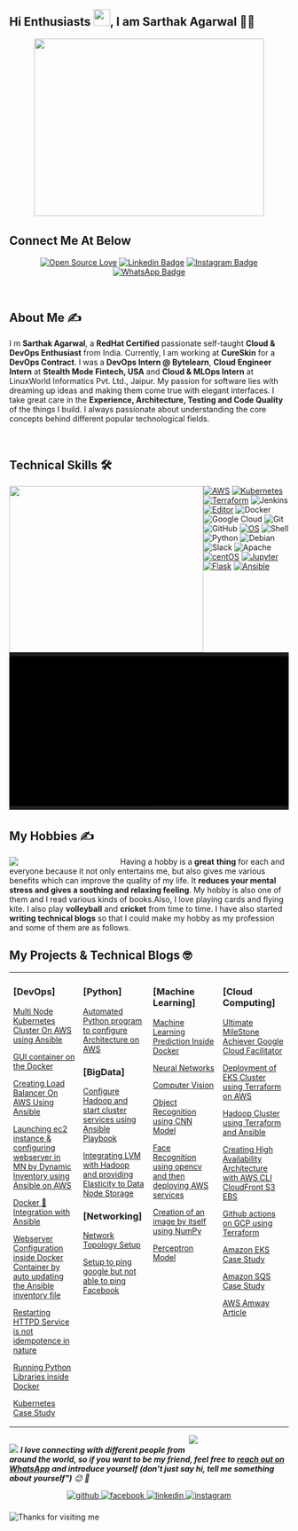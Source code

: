 ## Hi Enthusiasts <img src="https://github.com/TheDudeThatCode/TheDudeThatCode/blob/master/Assets/Hi.gif" width="30px" height="30px">, I am Sarthak Agarwal 👨‍🎓

<!--Header-->

<p align="center">
  <img src="https://img.etimg.com/thumb/msid-84146056,width-1200,height-900,imgsize-638053,resizemode-8,quality-100/20210706_developer-economy_01.jpg" width="414" height="320" />
</p>

## Connect Me At Below
  <!--social media icon-->
<div align="center">
 
 
 
 
[![Open Source Love](https://badges.frapsoft.com/os/v2/open-source.svg?v=103)](https://github.com/Sarthak-Agarwal1410)
[![Linkedin Badge](https://img.shields.io/badge/-Sarthak%20Agarwal-blue?style=social&logo=Linkedin&logoColor=blue&link=https://www.linkedin.com/in/sarthak-agarwal-0476331b1/)](https://www.linkedin.com/in/sarthak-agarwal-0476331b1/)
[![Instagram Badge](https://img.shields.io/badge/-Sarthak%20Agarwal-blue?style=social&logo=Instagram&link=https://www.instagram.com/sarthak_ag.1410/?hl=en/)](https://www.instagram.com/sarthak_ag.1410/?hl=en/)
[![WhatsApp Badge](https://img.shields.io/badge/-Sarthak%20Agarwal-green?style=social&logo=WhatsApp&logoColor=green&link=https://wa.me/918630036581)](https://wa.me/918630036581)



</div>  

</br>


<!--About Me-->
<div>
 <p>
 
</p>
  


## About Me ✍
 
 I m <b> Sarthak Agarwal</b>, a <b>RedHat Certified</b> passionate self-taught <b>Cloud & DevOps Enthusiast</b> from India. Currently, I am working at <b>CureSkin</b> for a <b>DevOps Contract</b>. I was a <b>DevOps Intern @ Bytelearn</b>,  <b>Cloud Engineer Intern</b> at  <b>Stealth Mode Fintech, USA</b> and <b>Cloud & MLOps Intern</b> at LinuxWorld Informatics Pvt. Ltd., Jaipur. My passion for software lies with dreaming up ideas and making them come true with elegant interfaces. I take great care in the <b>Experience, Architecture, Testing and Code Quality</b> of the things I build. I always passionate about understanding the core concepts behind different popular technological fields. 


</div>
<br>
<!--technical skill-->

## Technical Skills 🛠 

<img align='left' src='https://media.giphy.com/media/SWoSkN6DxTszqIKEqv/giphy.gif' width="350" height= "300">

[![AWS](https://img.shields.io/badge/AWS-FF9900?style=flat-square&logo=amazon-aws&logoColor=white)](https://github.com/br3ndonland/awsdev)
[![Kubernetes](https://img.shields.io/badge/-Kubernetes-326CE5?style=flat-square&logo=Kubernetes&logoColor=ffffff)](https://kubernetes.io/)
[![Terraform](https://img.shields.io/badge/Terraform-623ce4?style=flat-square&logo=terraform&logoColor=white)](https://www.terraform.io/)
![Jenkins](https://img.shields.io/badge/-Jenkins-FCA121?style=flat-square&logo=Jenkins)
[![Editor](https://img.shields.io/badge/Editor-VSCode-blue?style=flat-square&logo=visual-studio-code&logoColor=white)](https://code.visualstudio.com/)
![Docker](https://img.shields.io/badge/-Docker-black?style=flat-square&logo=docker)
![Google Cloud](https://img.shields.io/badge/Google%20Cloud-black?style=flat-square&logo=google-cloud)
![Git](https://img.shields.io/badge/-Git-black?style=flat-square&logo=git)
![GitHub](https://img.shields.io/badge/-GitHub-181717?style=flat-square&logo=github)
[![OS](https://img.shields.io/badge/OS-Linux-informational?style=flat-square&logo=linux&logoColor=white)](https://en.wikipedia.org/wiki/Linux)
 ![Shell](https://img.shields.io/badge/-Shell-blasck?style=plastic&logo=Shell)
![Python](https://img.shields.io/badge/-Python-black?style=flat-square&logo=Python)
 ![Debian](https://img.shields.io/badge/-Debian-A80030?style=flat-square&logo=Debian&logoColor=white)
 ![Slack](https://img.shields.io/badge/-Slack-E01563?style=flat-square&logo=Slack&logoColor=white)
 ![Apache](https://img.shields.io/badge/-Apache-D22128?style=flat-square&logo=Apache&logoColor=white)
 [![centOS](https://img.shields.io/badge/CentOS-7.0-blue?style=flat-square&logo=CentOS&logoColor=262577)](https://www.centos.org/)
 [![Jupyter](https://img.shields.io/badge/Jupyter%20Notebook-Jupyter-orange?style=for-the-badge&logo=Jupyter)](https://jupyter.org/try)
 [![Flask](https://img.shields.io/badge/-Flask-000000?style=flat-square&logo=Flask&logoColor=ffffff)](https://flask.palletsprojects.com/)
 [![Ansible](https://img.shields.io/badge/-Ansible-326CE5?style=flat-square&logo=ansible&logoColor=000000)](https://ansible.io/)

<p align="center">
  <img src="https://github.com/amit17133129/amit17133129/blob/main/MySkills.gif?raw=true"/>
</p>
 <!--My Hobbies-->
 
 

## My Hobbies ✍

<img align='left' src='https://octodex.github.com/images/hula_loop_octodex03.gif' width='200'>
 
Having a hobby is a <b>great</b> <b>thing</b> for each and everyone because it not only entertains me,
but also gives me various benefits which can improve the quality of my life. It <b>reduces your mental stress and gives a soothing and relaxing feeling</b>. My hobby is also one of them and I read various kinds of books.Also, I love playing cards and flying kite. I also play <b>volleyball</b> and <b>cricket</b> from time to time. I have also started <b>writing technical blogs</b> so that I could make my hobby as my profession and some of them are as follows.
##
##

<!--BLOG Process-->
## My Projects & Technical Blogs 🤓

<table><tr><td valign="top" width="25%">

### [DevOps]
<!-- recent_releases starts -->

[Multi Node Kubernetes Cluster On AWS using Ansible](https://www.linkedin.com/posts/sarthak-agarwal-0476331b1_connetions-vimaldaga-righteducation-activity-6850406720590626816-MhGI)

[GUI container on the Docker](https://www.linkedin.com/posts/sarthak-agarwal-0476331b1_connetions-vimaldaga-righteducation-activity-6805471904711884801-m3LE)

[Creating Load Balancer On AWS Using Ansible](https://www.linkedin.com/posts/sarthak-agarwal-0476331b1_connetions-vimaldaga-righteducation-activity-6790688268057931776-6zWM)

[Launching ec2 instance & configuring webserver in MN by Dynamic Inventory using Ansible on AWS](https://www.linkedin.com/posts/sarthak-agarwal-0476331b1_connections-ansible-awsdevops-activity-6788200078134788096-F6Qb)

[Docker 🐳 Integration with Ansible](https://www.linkedin.com/posts/sarthak-agarwal-0476331b1_integration-of-docker-and-ansible-activity-6785885035280003072-68w9)

[Webserver Configuration inside Docker Container by auto updating the Ansible inventory file](https://www.linkedin.com/posts/sarthak-agarwal-0476331b1_connetions-vimaldaga-righteducation-activity-6789932452480733184-m66r)
  
[Restarting HTTPD Service is not idempotence in nature](https://www.linkedin.com/posts/sarthak-agarwal-0476331b1_connections-ansible-worldrecordholder-activity-6786732270830014464-UZMx)
  
[Running Python Libraries inside Docker](https://sarthakagarwal-9711.medium.com/firstly-we-launch-a-docker-container-centos-inside-our-base-operating-system-and-then-we-run-the-e9e6a2015769)
  
[Kubernetes Case Study](https://sarthakagarwal-9711.medium.com/kubernetes-and-its-case-study-with-spotify-5a1ed145487e)

</td><td valign="top" width="25%"> 
 
### [Python]
  
[Automated Python program to configure Architecture on AWS](https://sarthakagarwal-9711.medium.com/arth-task-8-e61ae5b03bde)
  
### [BigData]
<!-- recent_releases starts -->
 [Configure Hadoop and start cluster services using Ansible Playbook](https://www.linkedin.com/posts/sarthak-agarwal-0476331b1_connections-hadoop-ansible-activity-6786384833598775296-Kge1)
  
  [Integrating LVM with Hadoop and providing Elasticity to Data Node Storage](https://www.linkedin.com/posts/sarthak-agarwal-0476331b1_arth-task-71a-activity-6776908569607471104-e9OC)
 
### [Networking]
  
[Network Topology Setup](https://www.linkedin.com/posts/sarthak-agarwal-0476331b1_connections-vimaldaga-righteducation-activity-6788641109674344449-d7IM)
  
[Setup to ping google but not able to ping Facebook](https://www.linkedin.com/posts/sarthak-agarwal-0476331b1_folks-vimaldaga-righteducation-activity-6785651411897081856-78kj)
</td><td valign="top" width="25%"> 

### [Machine Learning]
<!-- blog starts -->

[Machine Learning Prediction Inside Docker](https://www.linkedin.com/posts/sarthak-agarwal-0476331b1_enthusiasts-docker-dockerhub-activity-6804512879157506048-Stae)

[Neural Networks ](https://sarthakagarwal-9711.medium.com/neural-networks-846883f249d1)

[Computer Vision](https://www.linkedin.com/posts/sarthak-agarwal-0476331b1_connetions-vimaldaga-righteducation-activity-6810986530300035072-4rNw)

[Object Recognition using CNN Model](https://github.com/Sarthak-Agarwal1410/Object_Recognition_using_CNN_Model.git)
  
[Face Recognition using opencv and then deploying AWS services](https://github.com/Sarthak-Agarwal1410/Face_Recognition_AWS_EC2_EBS.git)
  
[Creation of an image by itself using NumPy](https://github.com/Sarthak-Agarwal1410/Create-image-by-yourself-Using-Python-Code.git)
  
[Perceptron Model](https://github.com/Sarthak-Agarwal1410/Perceptron-Data-Learning.git)
  
</td><td valign="top" width="25%">

### [Cloud Computing]
<!-- tils starts -->
  
[Ultimate MileStone Achiever Google Cloud Facilitator](https://www.cloudskillsboost.google/public_profiles/f9a7e00c-4161-4e4e-ab72-edd790807729)

[Deployment of EKS Cluster using Terraform on AWS](https://github.com/Sarthak-Agarwal1410/eks-aws-tf.git)  
  
[Hadoop Cluster using Terraform and Ansible](https://github.com/Sarthak-Agarwal1410/Hadoop-Cluster-using-Terraform-and-ansible.git)
  
[Creating High Availability Architecture with AWS CLI CloudFront S3 EBS](https://sarthakagarwal-9711.medium.com/aws-cli-task-5c0011cf7236)

[Github actions on GCP using Terraform](https://github.com/Sarthak-Agarwal1410/github-actions-gcp-using-terraform.git) 

[Amazon EKS Case Study](https://sarthakagarwal-9711.medium.com/azure-kubernetes-dcb2d70980d4)
  
[Amazon SQS Case Study](https://sarthakagarwal-9711.medium.com/the-use-cases-solved-by-amazon-sqs-its-case-study-6322d048a062)
  
[AWS Amway Article](https://sarthakagarwal-9711.medium.com/amway-case-study-8f76c52c2819)
</td></tr></table> </b>

<!--footer-->

<img align='right' src="https://media.giphy.com/media/M9gbBd9nbDrOTu1Mqx/giphy.gif" width="180">

##
<img src="https://media.giphy.com/media/LnQjpWaON8nhr21vNW/giphy.gif" width="60"> <em><b>I love connecting with different people from around the world, so if you want to be my friend, feel free to [reach out on WhatsApp](https://wa.me/+918630036581) and introduce yourself (don’t just say hi, tell me something about yourself")</b> 😊 💜</em>


<div align="center">
<a href="https://github.com/Sarthak-Agarwal1410" target="_blank">
<img src=https://img.shields.io/badge/github-%2324292e.svg?&style=for-the-badge&logo=github&logoColor=white alt=github style="margin-bottom: 5px;" />
</a>
<a href="https://m.facebook.com/profile.php?lst=100051903403433%3A100051903403433%3A1605120679" target="_blank">
<img src=https://img.shields.io/badge/facebook-%232E87FB.svg?&style=for-the-badge&logo=facebook&logoColor=white alt=facebook style="margin-bottom: 5px;" />
</a>
<a href="https://www.linkedin.com/in/sarthak-agarwal-0476331b1/" target="_blank">
<img src=https://img.shields.io/badge/linkedin-%231E77B5.svg?&style=for-the-badge&logo=linkedin&logoColor=white alt=linkedin style="margin-bottom: 5px;" />
</a>
<a href="https://www.instagram.com/sarthak_ag.1410/?hl=en" target="_blank">
<img src=https://img.shields.io/badge/instagram-%23000000.svg?&style=for-the-badge&logo=instagram&logoColor=white alt=instagram style="margin-bottom: 5px;" />
</a>  



</div>  
  

<br/>  


   
<img height="120" alt="Thanks for visiting me" width="100%" src="https://raw.githubusercontent.com/BrunnerLivio/brunnerlivio/master/images/marquee.svg" />
